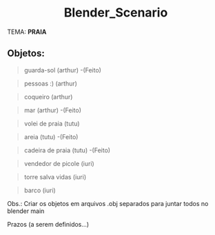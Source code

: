 <div align="center">

# Blender_Scenario

</div>

TEMA: **PRAIA**

## Objetos:

> guarda-sol (arthur)   -(Feito)

> pessoas :) (arthur)

> coqueiro (arthur)

> mar (arthur)  -(Feito)


> volei de praia (tutu)

> areia (tutu)  -(Feito)

> cadeira de praia (tutu)   -(Feito)


> vendedor de picole (iuri)

> torre salva vidas (iuri)

> barco (iuri)


Obs.: Criar os objetos em arquivos .obj separados para juntar todos no blender main

Prazos (a serem definidos...)
